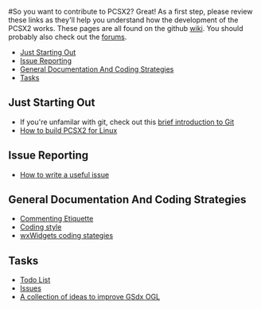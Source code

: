 #So you want to contribute to PCSX2? Great!
As a first step, please review these links as they'll help you understand how the development of the PCSX2 works. These pages are all found on the github [wiki](https://github.com/PCSX2/pcsx2/wiki). You should probably also check out the [forums](http://forums.pcsx2.net/index.php).

* [Just Starting Out](#just-starting-out)
* [Issue Reporting](#issue-reporting)
* [General Documentation And Coding Strategies](#general-documentation-and-coding-strategies)
* [Tasks](#tasks)


## Just Starting Out
* If you're unfamilar with git, check out this [brief introduction to Git](https://github.com/PCSX2/pcsx2/wiki/Git-survival-guide)
* [How to build PCSX2 for Linux](https://github.com/PCSX2/pcsx2/wiki/Installing-on-Linux)


## Issue Reporting
* [How to write a useful issue](https://github.com/PCSX2/pcsx2/wiki/How-to-create-useful-and-valid-issues)  


## General Documentation And Coding Strategies
* [Commenting Etiquette](https://github.com/PCSX2/pcsx2/wiki/Commenting-Etiquette)
* [Coding style](https://github.com/PCSX2/pcsx2/wiki/Code-Formatting-Guidelines)
* [wxWidgets coding stategies](https://github.com/PCSX2/pcsx2/wiki/wxWidgets-Coding-Strategies)


## Tasks
* [Todo List](https://github.com/PCSX2/pcsx2/wiki/Contributing-(TODO-List))
* [Issues](https://github.com/PCSX2/pcsx2/issues)
* [A collection of ideas to improve GSdx OGL](https://github.com/PCSX2/pcsx2/wiki/Todo-List)
